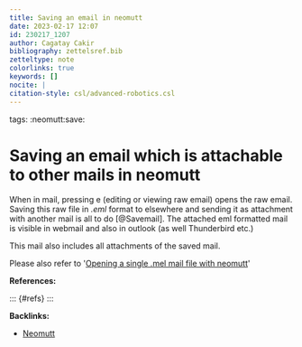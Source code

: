 ```yaml
---
title: Saving an email in neomutt
date: 2023-02-17 12:07
id: 230217_1207
author: Cagatay Cakir
bibliography: zettelsref.bib
zetteltype: note
colorlinks: true
keywords: []
nocite: |
citation-style: csl/advanced-robotics.csl
---
```


tags: :neomutt:save:

# Saving an email which is attachable to other mails in neomutt 

When in mail, pressing e (editing or viewing raw email) opens the raw email.
Saving this raw file in *.eml* format to elsewhere and sending it as attachment
with another mail is all to do [@Savemail]. The attached eml formatted mail is visible in
webmail and also in outlook (as well Thunderbird etc.)

This mail also includes all attachments of the saved mail.

Please also refer to '[Opening a single .mel mail file with neomutt](230217_1253.md)'

**References:**

::: {#refs}
:::


**Backlinks:**

- [Neomutt](230210_1210.md)
